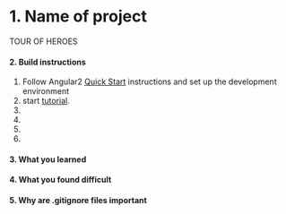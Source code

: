  # 1. Name of project
  TOUR OF HEROES
#### 2. Build instructions
  1. Follow Angular2 [Quick Start](https://angular.io/docs/ts/latest/quickstart.html) instructions and set up the development environment
  2. start [tutorial](https://angular.io/docs/ts/latest/tutorial/toh-pt1.html).
  3.
  4.
  5.
  6.

#### 3. What you learned
#### 4. What you found difficult
#### 5. Why are .gitignore files important
